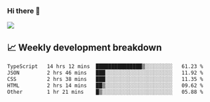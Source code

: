 ### Hi there 👋
<img align="center" src="https://github-readme-stats.vercel.app/api?username=Tumao727&show_icons=true&hide_title=true&theme=dracula" />


## 📈 Weekly development breakdown
<!--START_SECTION:waka-->

```txt
TypeScript   14 hrs 12 mins  ███████████████▒░░░░░░░░░   61.23 %
JSON         2 hrs 46 mins   ███░░░░░░░░░░░░░░░░░░░░░░   11.92 %
CSS          2 hrs 38 mins   ███░░░░░░░░░░░░░░░░░░░░░░   11.35 %
HTML         2 hrs 14 mins   ██▒░░░░░░░░░░░░░░░░░░░░░░   09.62 %
Other        1 hr 21 mins    █▒░░░░░░░░░░░░░░░░░░░░░░░   05.88 %
```

<!--END_SECTION:waka-->